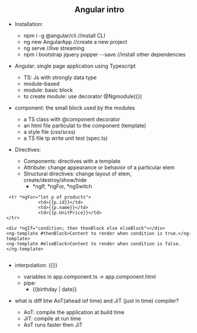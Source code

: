 <h2 align="center"> Angular intro</h2>



- Installation:
  - npm i -g @angular/cli //install CLI
  - ng new AngularApp //create a new project
  - ng serve //live streaming
  - npm i bootstrap jquery popper --save  //install other dependencies
  

- Angular: single page application using Typescript
  - TS: Js with strongly data type
  - module-based 
  - module: basic block 
  - to create module: use decorator @Ngmodule({})
  
- component: the small block used by the modules
  - a TS class with @component decorator
  - an html file particulat to the component (template)
  - a style file (css/scss)
  - a TS file tp write unit test (spec.ts)



- Directives: 
  - Components: directives with a template
  - Attribute: change appearance or behavior of a particular elem
  - Structural directives: change layout of elem, create/destroy/show/hide
    - *ngIf, *ngFor, *ngSwitch
    
```
 <tr *ngFor="let p of products">
            <td>{{p.id}}</td>
            <td>{{p.name}}</td>
            <td>{{p.UnitPrice}}</td>
</tr>

<div *ngIf="condition; then thenBlock else elseBlock"></div>
<ng-template #thenBlock>Content to render when condition is true.</ng-template>
<ng-template #elseBlock>Content to render when condition is false.</ng-template>


```

- interpolation: {{}}
  - variables in app.component.ts -> app.component.html
  - pipe:
    - {{birthday | date}}   


- what is diff btw AoT(ahead iof time) and JiT (just in time) compiler?
  - AoT: compile the application at build time 
  - JiT: compile at run time
  - AoT runs faster then JiT

